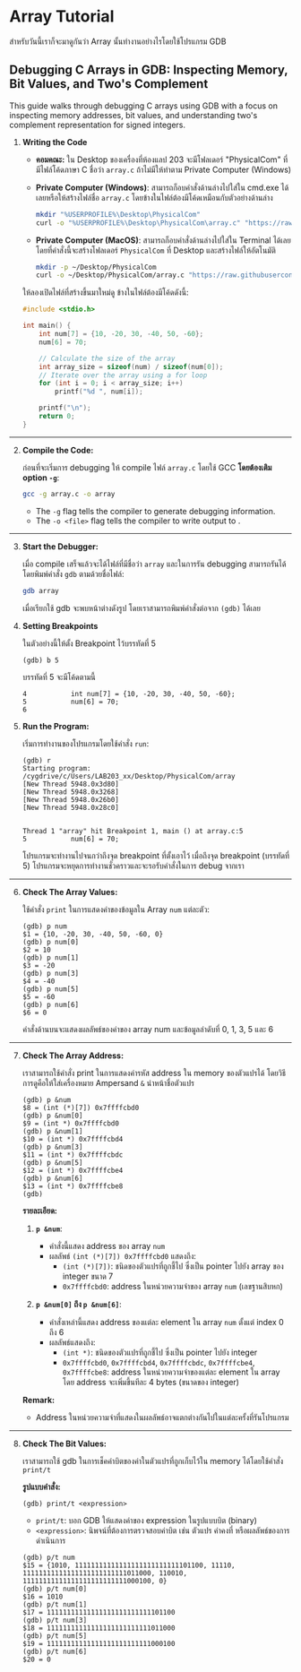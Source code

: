 # Array Tutorial

สำหรับวันนี้เราก็จะมาดูกันว่า Array นั้นทำงานอย่างไรโดยใช้โปรแกรม GDB

## Debugging C Arrays in GDB: Inspecting Memory, Bit Values, and Two's Complement

This guide walks through debugging C arrays using GDB with a focus on inspecting memory addresses, bit values, and
understanding two's complement representation for signed integers.

1. **Writing the Code**

    - **คอมคณะ:** ใน Desktop ของเครื่องที่ห้องแลป 203 จะมีโฟลเดอร์ "PhysicalCom" ที่มีไฟล์โค้ดภาษา C ชื่อว่า `array.c`
      ถ้าไม่มีให้ทำตาม Private Computer (Windows)
    - **Private Computer (Windows)**: สามารถก็อบคำสั่งด้านล่างไปใส่ใน cmd.exe ได้เลยหรือให้สร้างไฟล์ชื่อ `array.c`
      โดยข้างในไฟล์ต้องมีโค้ดเหมือนกับตัวอย่างด้านล่าง
      ```bash
      mkdir "%USERPROFILE%\Desktop\PhysicalCom"
      curl -o "%USERPROFILE%\Desktop\PhysicalCom\array.c" "https://raw.githubusercontent.com/TaeTanakrit0089/PhysicalComputing-167/main/labs/labs06-array/files/array.c"
      ```

    - **Private Computer (MacOS)**: สามารถก็อบคำสั่งด้านล่างไปใส่ใน Terminal ได้เลย
      โดยที่คำสั่งนี้จะสร้างโฟลเดอร์ `PhysicalCom` ที่ Desktop และสร้างไฟล์ให้อัตโนมัติ
      ```bash
      mkdir -p ~/Desktop/PhysicalCom
      curl -o ~/Desktop/PhysicalCom/array.c "https://raw.githubusercontent.com/TaeTanakrit0089/PhysicalComputing-167/main/labs/labs06-array/files/array.c"
      ```

   ให้ลองเปิดไฟล์ที่สร้างขึ้นมาใหม่ดู ข้างในไฟล์ต้องมีโค้ดดังนี้:

    ```c
    #include <stdio.h>
    
    int main() {
        int num[7] = {10, -20, 30, -40, 50, -60};
        num[6] = 70;
    
        // Calculate the size of the array
        int array_size = sizeof(num) / sizeof(num[0]); 
        // Iterate over the array using a for loop
        for (int i = 0; i < array_size; i++) 
            printf("%d ", num[i]);
    
        printf("\n"); 
        return 0;
    }

---

2. **Compile the Code:**

   ก่อนที่จะเริ่มการ debugging ให้ compile ไฟล์ `array.c` โดยใช้ GCC **โดยต้องเติม option `-g`**:

   ```bash
   gcc -g array.c -o array
   ```

    - The `-g` flag tells the compiler to generate debugging information.
    - The `-o <file>` flag tells the compiler to write output to <file>.

---

3. **Start the Debugger:**

   เมื่อ compile เสร็จแล้วจะได้ไฟล์ที่มีชื่อว่า `array` และในการรัน debugging สามารถรันได้โดยพิมพ์คำสั่ง `gdb`
   ตามด้วยชื่อไฟล์:

   ```bash
   gdb array
   ```
   เมื่อเรียกใช้ gdb จะพบหน้าต่างดังรูป โดยเราสามารถพิมพ์คำสั่งต่อจาก `(gdb)` ได้เลย

4. **Setting Breakpoints**

   ในตัวอย่างนี้ให้ตั้ง Breakpoint ไว้บรรทัดที่ 5
   ```gdb
   (gdb) b 5
   ```
   บรรทัดที่ 5 จะมีโค้ดตามนี้
   ```
   4           int num[7] = {10, -20, 30, -40, 50, -60};
   5           num[6] = 70;
   6
   ```
5. **Run the Program:**

   เริ่มการทำงานของโปรแกรมโดยใช้คำสั่ง `run`:

   ```gdb
   (gdb) r
   Starting program: /cygdrive/c/Users/LAB203_xx/Desktop/PhysicalCom/array
   [New Thread 5948.0x3d80]
   [New Thread 5948.0x3268]
   [New Thread 5948.0x26b0]
   [New Thread 5948.0x28c0]


   Thread 1 "array" hit Breakpoint 1, main () at array.c:5
   5           num[6] = 70;
   ```

   โปรแกรมจะทำงานไปจนกว่าถึงจุด breakpoint ที่ตั้งเอาไว้ เมื่อถึงจุด breakpoint (บรรทัดที่ 5)
   โปรแกรมจะหยุดการทำงานชั่วคราวและจะรอรับคำสั่งในการ debug จากเรา

---

6. **Check The Array Values:**

   ใช้คำสั่ง `print` ในการแสดงค่าของข้อมูลใน Array `num` แต่ละตัว:

   ```gdb
   (gdb) p num
   $1 = {10, -20, 30, -40, 50, -60, 0}
   (gdb) p num[0]
   $2 = 10
   (gdb) p num[1]
   $3 = -20
   (gdb) p num[3]
   $4 = -40
   (gdb) p num[5]
   $5 = -60
   (gdb) p num[6]
   $6 = 0
   ```
   คำสั่งด้านบนจะแสดงผลลัพธ์ของค่าของ array num และข้อมูลลำดับที่ 0, 1, 3, 5 และ 6

---

7. **Check The Array Address:**

   เราสามารถใช้คำสั่ง print ในการแสดงค่ารหัส address ใน memory ของตัวแปรได้ โดยวิธีการดูคือให้ใส่เครื่องหมาย
   Ampersand `&` นำหน้าชื่อตัวแปร
   ```gdb
   (gdb) p &num
   $8 = (int (*)[7]) 0x7ffffcbd0
   (gdb) p &num[0]
   $9 = (int *) 0x7ffffcbd0
   (gdb) p &num[1]
   $10 = (int *) 0x7ffffcbd4
   (gdb) p &num[3]
   $11 = (int *) 0x7ffffcbdc
   (gdb) p &num[5]
   $12 = (int *) 0x7ffffcbe4
   (gdb) p &num[6]
   $13 = (int *) 0x7ffffcbe8
   (gdb)
   ```
   **รายละเอียด:**

    1. **`p &num`**:
        - คำสั่งนี้แสดง address ของ array `num`
        - ผลลัพธ์ `(int (*)[7]) 0x7ffffcbd0` แสดงถึง:
            - `(int (*)[7])`: ชนิดของตัวแปรที่ถูกชี้ไป ซึ่งเป็น pointer ไปยัง array ของ integer ขนาด 7
            - `0x7ffffcbd0`: address ในหน่วยความจำของ array `num` (เลขฐานสิบหก)

    2. **`p &num[0]` ถึง `p &num[6]`**:
        - คำสั่งเหล่านี้แสดง address ของแต่ละ element ใน array `num` ตั้งแต่ index 0 ถึง 6
        - ผลลัพธ์แสดงถึง:
            - `(int *)`: ชนิดของตัวแปรที่ถูกชี้ไป ซึ่งเป็น pointer ไปยัง integer
            - `0x7ffffcbd0`, `0x7ffffcbd4`, `0x7ffffcbdc`, `0x7ffffcbe4`, `0x7ffffcbe8`: address ในหน่วยความจำของแต่ละ
              element ใน array โดย address จะเพิ่มขึ้นทีละ 4 bytes (ขนาดของ integer)

   **Remark:**

    - Address ในหน่วยความจำที่แสดงในผลลัพธ์อาจแตกต่างกันไปในแต่ละครั้งที่รันโปรแกรม

---

8. **Check The Bit Values:**

   เราสามารถใช้ gdb ในการเช็คค่าบิตของค่าในตัวแปรที่ถูกเก็บไว้ใน memory ได้โดยใช้คำสั่ง `print/t`

   **รูปแบบคำสั่ง:**

   ```
   (gdb) print/t <expression>
   ```

    - `print/t`:  บอก GDB ให้แสดงค่าของ expression ในรูปแบบบิต (binary)
    - `<expression>`:  นิพจน์ที่ต้องการตรวจสอบค่าบิต เช่น ตัวแปร ค่าคงที่ หรือผลลัพธ์ของการดำเนินการ

   ```gdb
   (gdb) p/t num
   $15 = {1010, 11111111111111111111111111101100, 11110,
   11111111111111111111111111011000, 110010, 11111111111111111111111111000100, 0}
   (gdb) p/t num[0]
   $16 = 1010
   (gdb) p/t num[1]
   $17 = 11111111111111111111111111101100
   (gdb) p/t num[3]
   $18 = 11111111111111111111111111011000
   (gdb) p/t num[5]
   $19 = 11111111111111111111111111000100
   (gdb) p/t num[6]
   $20 = 0
   ```



